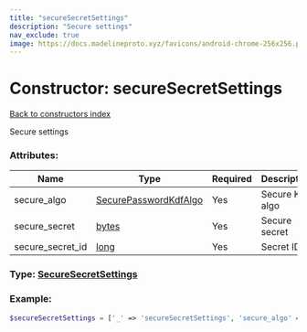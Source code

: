 ```yaml
---
title: "secureSecretSettings"
description: "Secure settings"
nav_exclude: true
image: https://docs.madelineproto.xyz/favicons/android-chrome-256x256.png
---
```

# Constructor: secureSecretSettings  
[Back to constructors index](/API_docs/constructors/index.html)



Secure settings

### Attributes:

| Name     |    Type       | Required | Description |
|----------|---------------|----------|-------------|
|secure\_algo|[SecurePasswordKdfAlgo](/API_docs/types/SecurePasswordKdfAlgo.html) | Yes|Secure KDF algo|
|secure\_secret|[bytes](/API_docs/types/bytes.html) | Yes|Secure secret|
|secure\_secret\_id|[long](/API_docs/types/long.html) | Yes|Secret ID|



### Type: [SecureSecretSettings](/API_docs/types/SecureSecretSettings.html)


### Example:

```php
$secureSecretSettings = ['_' => 'secureSecretSettings', 'secure_algo' => SecurePasswordKdfAlgo, 'secure_secret' => 'bytes', 'secure_secret_id' => long];
```  
